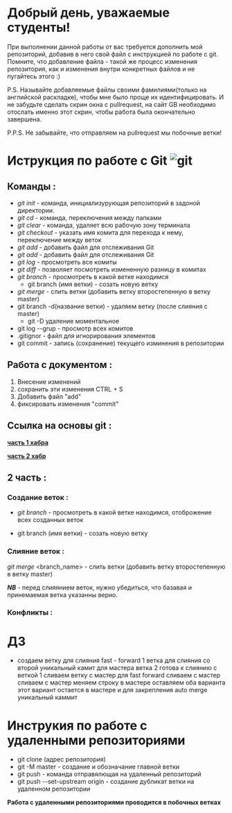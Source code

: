 # Добрый день, уважаемые студенты! 
  При выполнении данной работы от вас требуется дополнить мой репозиторий, добавив в него свой файл с инструкцией по работе с git. Помните, что добавление файла - такой же процесс изменения репозитория, как и изменения внутри конкретных файлов и не пугайтесь этого :)

  P.S. Называйте добавляемые файлы своими фамилиями(только на английской раскладке), чтобы мне было проще их идентифицировать. И не забудьте сделать скрин окна с pullrequest, на сайт GB необходимо отослать именно этот скрин, чтобы работа была окончательно завершена.

  P.P.S. Не забывайте, что отправляем на pullrequest мы побочные ветки!

  # Иструкция по работе с Git ![git](git.jpeg)

## Команды :


* *git init* - команда, инициализурующая репозиторий в задоной директории.
 * *git cd* - команда, переключения между папками  
 * *git clear* - команда, удаляет всю рабочую зону терминала 
 * *git checkout* - указать имя комита для перехода к нему, переключение между веток       
 * *git add* - добавить файл для отслеживания Git
 * *git add* - добавить файл для отслеживания Git
 * *git log* - просмотреть все комиты
 * *git diff* - позволяет посмотреть измененную разницу в комитах
 * *git branch* - просмотреть в какой ветке находимся
     * git branch (имя ветки) - созать новую ветку
* *git merge* - слить ветки (добавить ветку второстепенную в ветку master)
* git branch -d(название ветки) - удаляем ветку (после слияния с master)
   * git -D удаление моментальное
* git log --grup - просмотр всех комитов
* .gitignor - файл для игнорирования элементов
* git commit - запись (сохранение) текущего изминения  в репозитории

## Работа с документом :

 1. Внесение изменений 
 2. сохранить эти изменения CTRL + S
 3. Добавить файл "add" 
 4. фиксировать изменения "commit"

 ##      Ссылка на основы git :
 
**[часть 1 хабра](https://habr.com/ru/post/541258/)**

**[часть 2 хабр](https://habr.com/ru/post/542616/)**

## 2 часть :

### Создание веток :

* *git branch* - просмотреть в какой ветке находимся, отоброжение всех созданных веток

* git branch (имя ветки) - созать новую ветку


### Слияние веток :

*git merge* <branch_name> - слить ветки (добавить ветку второстепенную в ветку master)

__*NB*__ - перед слияянием веток, нужно убедиться, что базавая и принемаемая ветка указанны верно. 
### Конфликты :

# ДЗ 
 * создаем ветку для слияния fast - forward 
 1 ветка для слияния со второй 
уникальный камит для мастера
ветка 2 
готова к слиянию с веткой 1
сливаем ветку с мастер
для fast forward
сливаем с мастер
сливаем с мастер
меняем строку в мастере
оставляем оба варианта
этот вариант остается в мастере 
и для закрепления auto merge 
уникальный каммит 

# Инструкия по работе с удаленными репозиториями

* git clone (адрес репозитория)
* git -M master - создание и обозначание главной ветки
* git push - команда отправялющая на удаленный репозиторий 
* git push --set-upstream origin - создание дубликат ветки на удаленном репозитории

__Работа с удаленными репозиториями проводится в побочных ветках__

